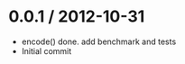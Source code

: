 
0.0.1 / 2012-10-31 
==================

  * encode() done. add benchmark and tests
  * Initial commit
